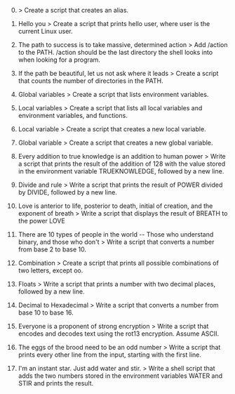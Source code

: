0. <o> > Create a script that creates an alias.

1. Hello you > Create a script that prints hello user, where user is the current Linux user.

2. The path to success is to take massive, determined action > Add /action to the PATH. /action should be the last directory the shell looks into when looking for a program.

3. If the path be beautiful, let us not ask where it leads > Create a script that counts the number of directories in the PATH.

4. Global variables > Create a script that lists environment variables.

5. Local variables > Create a script that lists all local variables and environment variables, and functions.

6. Local variable > Create a script that creates a new local variable.

7. Global variable > Create a script that creates a new global variable.

8. Every addition to true knowledge is an addition to human power > Write a script that prints the result of the addition of 128 with the value stored in the environment variable TRUEKNOWLEDGE, followed by a new line.

9. Divide and rule > Write a script that prints the result of POWER divided by DIVIDE, followed by a new line.

10. Love is anterior to life, posterior to death, initial of creation, and the exponent of breath > Write a script that displays the result of BREATH to the power LOVE

11. There are 10 types of people in the world -- Those who understand binary, and those who don't > Write a script that converts a number from base 2 to base 10.

12. Combination > Create a script that prints all possible combinations of two letters, except oo.

13. Floats > Write a script that prints a number with two decimal places, followed by a new line.

14. Decimal to Hexadecimal > Write a script that converts a number from base 10 to base 16.

15. Everyone is a proponent of strong encryption > Write a script that encodes and decodes text using the rot13 encryption. Assume ASCII.

16. The eggs of the brood need to be an odd number > Write a script that prints every other line from the input, starting with the first line.

17. I'm an instant star. Just add water and stir. > Write a shell script that adds the two numbers stored in the environment variables WATER and STIR and prints the result.


